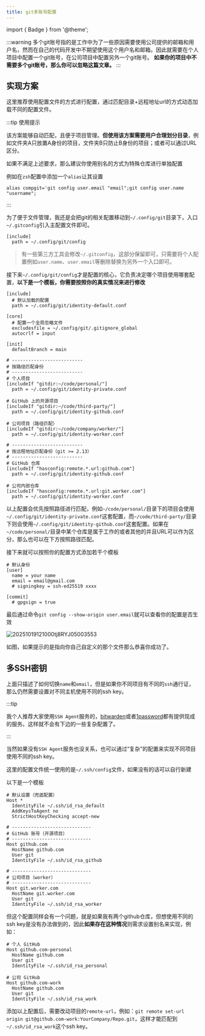 ```yaml
---
title: git多账号配置
---
```


import { Badge } from '@theme';

:::warning
多个git账号指的是工作中为了一些原因需要使用公司提供的邮箱和用户名，然而在自己的代码开发中不期望使用这个用户名和邮箱。因此就需要在个人项目中配置一个git账号，在公司项目中配置另外一个git账号。
**如果你的项目中不需要多个git账号，那么你可以忽略这篇文章。**
:::

## 实现方案

这里推荐使用配置文件的方式进行配置，通过匹配目录+远程地址url的方式动态加载不同的配置文件。

:::tip 使用提示

该方案能够自动匹配，且便于项目管理。**但使用该方案需要用户合理划分目录**，例如文件夹A只放置A身份的项目，文件夹B只防止B身份的项目；或者可以通过URL区分。

如果不满足上述要求，那么建议你使用别名的方式为特殊仓库进行单独配置

例如在`zsh`配置中添加一个`alias`让其设置

```
alias compgit='git config user.email "email";git config user.name "username";
```

:::

为了便于文件管理，我还是会把git的相关配置移动到`~/.config/git`目录下，入口`~/.gitconfig`引入主配置文件即可。

```config title="~/.gitconfig"
[include]
  path = ~/.config/git/config

```

> 有一些第三方工具会修改`~/.gitconfig`，这部分保留即可，只需要将个人配置例如`user.name`、`user.email`等删除替换为另外一个入口即可。

接下来`~/.config/git/config`才是配置的核心，它负责决定哪个项目使用哪套配置，**以下是一个模板，你需要按照你的真实情况来进行修改**

```config title="~/.config/git/config"
[include]
  # 默认加载的配置
  path = ~/.config/git/identity-default.conf

[core]
  # 配置一个全局忽略文件
  excludesfile = ~/.config/git/.gitignore_global
  autocrlf = input

[init]
  defaultBranch = main

# --------------------------
# 按路径匹配身份
# --------------------------
# 个人项目
[includeIf "gitdir:~/code/personal/"]
  path = ~/.config/git/identity-private.conf

# GitHub 上的开源项目
[includeIf "gitdir:~/code/third-party/"]
  path = ~/.config/git/identity-github.conf

# 公司项目（路径匹配）
[includeIf "gitdir:~/code/company/worker/"]
  path = ~/.config/git/identity-worker.conf

# --------------------------
# 按远程地址匹配身份（git >= 2.13）
# --------------------------
# GitHub 仓库
[includeIf "hasconfig:remote.*.url:github.com"]
  path = ~/.config/git/identity-github.conf

# 公司内部仓库
[includeIf "hasconfig:remote.*.url:git.worker.com"]
  path = ~/.config/git/identity-worker.conf

```

以上配置会优先按照路径进行匹配，例如`~/code/personal/`目录下的项目会使用`~/.config/git/identity-private.conf`这套配置，而`~/code/third-party/`目录下则会使用`~/.config/git/identity-github.conf`这套配置。如果在`~/code/personal/`目录中某个仓库是属于工作的或者其他的并且URL可以作为区分，那么也可以在下方按照路径匹配。

接下来就可以按照你的配置方式添加若干个模板

```config title="~/.config/git/identity-private.conf"
# 默认身份
[user]
  name = your name
  email = email@gmail.com
  # signingkey = ssh-ed25519 xxxx

[commit]
  # gpgsign = true

```

最后通过命令`git config --show-origin user.email`就可以查看你的配置是否生效

![20251019121000tj8RYJ05003553](https://file2.antmoe.com/image/2/2025/10/19/68f464ba1222b.png)

如图，如果提示的是指向你自己自定义的那个文件那么恭喜你成功了。

## 多SSH密钥

上面只描述了如何切换`name`和`email`，但是如果你不同项目有不同的`ssh`通行证，那么仍然需要设置对不同主机使用不同的ssh key。

:::tip

我个人推荐大家使用`SSH Agent`服务的，[bitwarden](https://bitwarden.com/help/ssh-agent/)或者[1password](https://developer.1password.com/docs/ssh/agent/)都有提供现成的服务。这样就不会有下边的一些复杂配置了。

:::

当然如果没有`SSH Agent`服务也没关系，也可以通过“复杂”的配置来实现不同项目使用不同的ssh key。

这里的配置文件统一使用的是`~/.ssh/config`文件，如果没有的话可以自行新建

以下是一个模板

```config title="~/.ssh/config"
# 默认设置（兜底配置）
Host *
  IdentityFile ~/.ssh/id_rsa_default
  AddKeysToAgent no
  StrictHostKeyChecking accept-new

# -----------------------------
# GitHub 账号（开源项目）
# -----------------------------
Host github.com
  HostName github.com
  User git
  IdentityFile ~/.ssh/id_rsa_github

# -----------------------------
# 公司项目（worker）
# -----------------------------
Host git.worker.com
  HostName git.worker.com
  User git
  IdentityFile ~/.ssh/id_rsa_worker

```

但这个配置同样会有一个问题，就是如果我有两个github仓库，但想使用不同的ssh key是没有办法做到的，因此**如果存在这种情况**则需求设置别名来实现，例如：

```config title="~/.ssh/config"
# 个人 GitHub
Host github.com-personal
  HostName github.com
  User git
  IdentityFile ~/.ssh/id_rsa_personal

# 公司 GitHub
Host github.com-work
  HostName github.com
  User git
  IdentityFile ~/.ssh/id_rsa_work

```

添加以上配置后，需要改动项目的`remote-url`，例如：`git remote set-url origin git@github.com-work:YourCompany/Repo.git`，这样才能匹配到`~/.ssh/id_rsa_work`这个ssh key。
